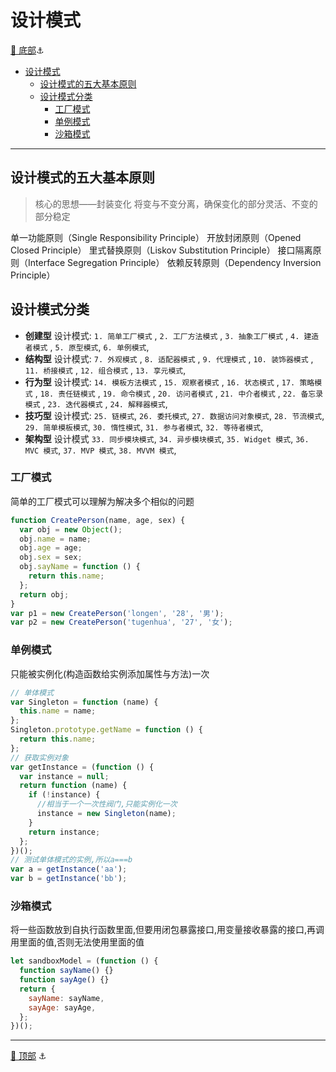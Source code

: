 # 设计模式

[🔻 底部](#bottom)<a id="top">⚓</a>

- [设计模式](#设计模式)
  - [设计模式的五大基本原则](#设计模式的五大基本原则)
  - [设计模式分类](#设计模式分类)
    - [工厂模式](#工厂模式)
    - [单例模式](#单例模式)
    - [沙箱模式](#沙箱模式)

---

## 设计模式的五大基本原则

> 核心的思想——封装变化
> 将变与不变分离，确保变化的部分灵活、不变的部分稳定

单一功能原则（Single Responsibility Principle）
开放封闭原则（Opened Closed Principle）
里式替换原则（Liskov Substitution Principle）
接口隔离原则（Interface Segregation Principle）
依赖反转原则（Dependency Inversion Principle）

## 设计模式分类

- **创建型** 设计模式:
  `1. 简单工厂模式` ,
  `2. 工厂方法模式` ,
  `3. 抽象工厂模式` ,
  `4. 建造者模式` ,
  `5. 原型模式`,
  `6. 单例模式`,
- **结构型** 设计模式:
  `7. 外观模式` ,
  `8. 适配器模式` ,
  `9. 代理模式` ,
  `10. 装饰器模式` ,
  `11. 桥接模式` ,
  `12. 组合模式` ,
  `13. 享元模式`,
- **行为型** 设计模式:
  `14. 模板方法模式` ,
  `15. 观察者模式` ,
  `16. 状态模式` ,
  `17. 策略模式` ,
  `18. 责任链模式` ,
  `19. 命令模式` ,
  `20. 访问者模式` ,
  `21. 中介者模式` ,
  `22. 备忘录模式` ,
  `23. 迭代器模式` ,
  `24. 解释器模式`,
- **技巧型** 设计模式:
  `25. 链模式`,
  `26. 委托模式`,
  `27. 数据访问对象模式`,
  `28. 节流模式`,
  `29. 简单模板模式`,
  `30. 惰性模式`,
  `31. 参与者模式`,
  `32. 等待者模式`,
- **架构型** 设计模式
  `33. 同步模块模式`,
  `34. 异步模块模式`,
  `35. Widget 模式`,
  `36. MVC 模式`,
  `37. MVP 模式`,
  `38. MVVM 模式`,

### 工厂模式

简单的工厂模式可以理解为解决多个相似的问题

```js
function CreatePerson(name, age, sex) {
  var obj = new Object();
  obj.name = name;
  obj.age = age;
  obj.sex = sex;
  obj.sayName = function () {
    return this.name;
  };
  return obj;
}
var p1 = new CreatePerson('longen', '28', '男');
var p2 = new CreatePerson('tugenhua', '27', '女');
```

### 单例模式

只能被实例化(构造函数给实例添加属性与方法)一次

```js
// 单体模式
var Singleton = function (name) {
  this.name = name;
};
Singleton.prototype.getName = function () {
  return this.name;
};
// 获取实例对象
var getInstance = (function () {
  var instance = null;
  return function (name) {
    if (!instance) {
      //相当于一个一次性阀门,只能实例化一次
      instance = new Singleton(name);
    }
    return instance;
  };
})();
// 测试单体模式的实例,所以a===b
var a = getInstance('aa');
var b = getInstance('bb');
```

### 沙箱模式

将一些函数放到自执行函数里面,但要用闭包暴露接口,用变量接收暴露的接口,再调用里面的值,否则无法使用里面的值

```js
let sandboxModel = (function () {
  function sayName() {}
  function sayAge() {}
  return {
    sayName: sayName,
    sayAge: sayAge,
  };
})();
```

---

[🔺 顶部](#top) <a id="bottom">⚓</a>

